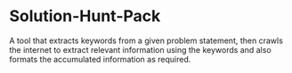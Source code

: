 # Solution-Hunt-Pack
A tool that extracts keywords from a given problem statement, then crawls the internet to extract relevant information 
using the keywords and also formats the accumulated information as required.
